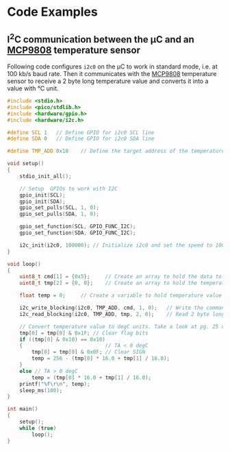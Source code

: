 # Code Examples
## I<sup>2</sup>C communication between the &mu;C and an [MCP9808](https://ww1.microchip.com/downloads/en/DeviceDoc/25095A.pdf) temperature sensor
Following code configures `i2c0` on the &mu;C to work in standard mode, i.e. at 100 kb/s baud rate. Then it communicates with the [MCP9808](https://ww1.microchip.com/downloads/en/DeviceDoc/25095A.pdf) temperature sensor to receive a 2 byte long temperature value and converts it into a value with &deg;C unit.
```c++
#include <stdio.h>
#include <pico/stdlib.h>
#include <hardware/gpio.h>
#include <hardware/i2c.h>

#define SCL 1   // Define GPIO for i2c0 SCL line
#define SDA 0   // Define GPIO for i2c0 SDA line

#define TMP_ADD 0x18    // Define the target address of the temperature sensor

void setup()
{
    stdio_init_all();

    // Setup  GPIOs to work with I2C
    gpio_init(SCL);
    gpio_init(SDA);
    gpio_set_pulls(SCL, 1, 0);
    gpio_set_pulls(SDA, 1, 0);

    gpio_set_function(SCL, GPIO_FUNC_I2C);
    gpio_set_function(SDA, GPIO_FUNC_I2C);

    i2c_init(i2c0, 100000); // Initialize i2c0 and set the speed to 100 kb/s
}

void loop()
{
    uint8_t cmd[1] = {0x5};     // Create an array to hold the data to be written to the target.
    uint8_t tmp[2] = {0, 0};    // Create an array to hold the temperature reading received from the target. All elements are initialized to 0 as a precaution.

    float temp = 0;     // Create a variable to hold temperature value in degC unit.

    i2c_write_blocking(i2c0, TMP_ADD, cmd, 1, 0);   // Write the command/register 0x5 to the target
    i2c_read_blocking(i2c0, TMP_ADD, tmp, 2, 0);    // Read 2 byte long temperature value from the target

    // Convert temperature value to degC units. Take a look at pg. 25 of the sensor datasheet
    tmp[0] = tmp[0] & 0x1F; // Clear flag bits
    if ((tmp[0] & 0x10) == 0x10)
    {                           // TA < 0 degC
        tmp[0] = tmp[0] & 0x0F; // Clear SIGN
        temp = 256 - (tmp[0] * 16.0 + tmp[1] / 16.0);
    }
    else // TA > 0 degC
        temp = (tmp[0] * 16.0 + tmp[1] / 16.0);
    printf("%f\r\n", temp);
    sleep_ms(100);
}

int main()
{
    setup();
    while (true)
        loop();
}
```